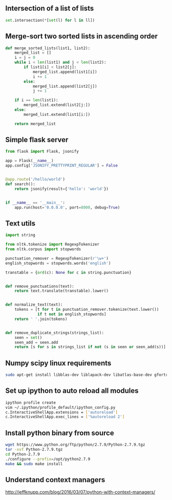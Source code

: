 ## Intersection of a list of lists
```python
set.intersection(*[set(l) for l in ll])
```


## Merge-sort two sorted lists in ascending order
```python
def merge_sorted_lists(list1, list2):
    merged_list = []
    i = j = 0
    while i < len(list1) and j < len(list2):
        if list1[i] < list2[j]:
            merged_list.append(list1[i])
            i += 1
        else:
            merged_list.append(list2[j])
            j += 1

    if i == len(list1):
        merged_list.extend(list2[j:])
    else:
        merged_list.extend(list1[i:])

    return merged_list
```


## Simple flask server
```python
from flask import Flask, jsonify

app = Flask(__name__)
app.config['JSONIFY_PRETTYPRINT_REGULAR'] = False


@app.route('/hello/world')
def search():
    return jsonify(result={'hello': 'world'})


if __name__ == '__main__':
    app.run(host='0.0.0.0', port=8000, debug=True)
```


## Text utils
```python
import string

from nltk.tokenize import RegexpTokenizer
from nltk.corpus import stopwords

punctuation_remover = RegexpTokenizer(r'\w+')
english_stopwords = stopwords.words('english')

transtable = {ord(c): None for c in string.punctuation}


def remove_punctuations(text):
    return text.translate(transtable).lower()


def normalize_text(text):
    tokens = [t for t in punctuation_remover.tokenize(text.lower())
              if t not in english_stopwords]
    return ' '.join(tokens)


def remove_duplicate_strings(strings_list):
    seen = set()
    seen_add = seen.add
    return [s for s in strings_list if not (s in seen or seen_add(s))]
```


## Numpy scipy linux requirements
```bash
sudo apt-get install libblas-dev liblapack-dev libatlas-base-dev gfortran
```

## Set up ipython to auto reload all modules
```bash
ipython profile create
vim ~/.ipython/profile_default/ipython_config.py
c.InteractiveShellApp.extensions = ['autoreload']
c.InteractiveShellApp.exec_lines = ['%autoreload 2']
```


## Install python binary from source
```bash
wget https://www.python.org/ftp/python/2.7.9/Python-2.7.9.tgz
tar -xvf Python-2.7.9.tgz
cd Python-2.7.9
./configure --prefix=/opt/python2.7.9
make && sudo make install
```


## Understand context managers
http://jeffknupp.com/blog/2016/03/07/python-with-context-managers/
